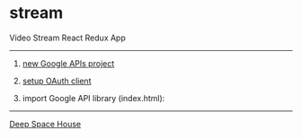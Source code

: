 # stream
Video Stream React Redux App

--------

1) [new Google APIs project](https://console.developers.google.com/projectcreate)

2) [setup OAuth client](https://console.developers.google.com/apis/credentials/oauthclient)

3) import Google API library (index.html): <script src="https://apis.google.com/js/api.js"></script>


--------

[Deep Space House](https://youtu.be/P15NtXKEM-w?t=4427)
